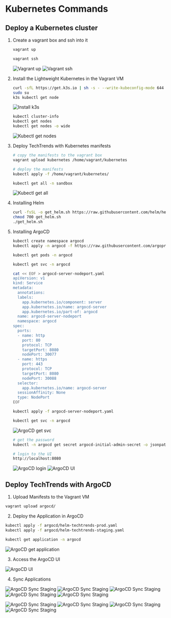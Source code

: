 # Kubernetes Commands

## Deploy a Kubernetes cluster

1. Create a vagrant box and ssh into it

    ```bash
    vagrant up

    vagrant ssh
    ```

    ![Vagrant up](/images/08-vagrant-up.jpg)
    ![Vagrant ssh](/images/09-vagrant-ssh.jpg)

2. Install the Lightweight Kubernetes in the Vagrant VM

    ```bash
    curl -sfL https://get.k3s.io | sh -s - --write-kubeconfig-mode 644
    sudo su
    k3s kubectl get node
    ```

    ![Install k3s](/images/10-k3s-install.jpg)

    ```bash
    kubectl cluster-info
    kubectl get nodes
    kubectl get nodes -o wide
    ```

    ![Kubectl get nodes](/images/11-k3s-nodes.jpg)

3. Deploy TechTrends with Kubernetes manifests

    ```bash
    # copy the manifests to the vagrant box
    vagrant upload kubernetes /home/vagrant/kubernetes

    # deploy the manifests
    kubectl apply -f /home/vagrant/kubernetes/

    kubectl get all -n sandbox
    ```

    ![Kubectl get all](/images/12-k3s-get-all.jpg)

4. Installing Helm

    ```bash
    curl -fsSL -o get_helm.sh https://raw.githubusercontent.com/helm/helm/main/scripts/get-helm-3
    chmod 700 get_helm.sh
    ./get_helm.sh
    ```

5. Installing ArgoCD

    ```bash
    kubectl create namespace argocd
    kubectl apply -n argocd -f https://raw.githubusercontent.com/argoproj/argo-cd/stable/manifests/install.yaml

    kubectl get pods -n argocd

    kubectl get svc -n argocd
    ```

    ```bash
    cat << EOF > argocd-server-nodeport.yaml
    apiVersion: v1
    kind: Service
    metadata:
      annotations:
      labels:
        app.kubernetes.io/component: server
        app.kubernetes.io/name: argocd-server
        app.kubernetes.io/part-of: argocd
      name: argocd-server-nodeport
      namespace: argocd
    spec:
      ports:
      - name: http
        port: 80
        protocol: TCP
        targetPort: 8080
        nodePort: 30077
      - name: https
        port: 443
        protocol: TCP
        targetPort: 8080
        nodePort: 30088
      selector:
        app.kubernetes.io/name: argocd-server
      sessionAffinity: None
      type: NodePort
    EOF
    ```

    ```bash
    kubectl apply -f argocd-server-nodeport.yaml

    kubectl get svc -n argocd
    ```

    ![ArgoCD get svc](/images/13-argocd-get-svc.jpg)
  
    ```bash
    # get the password
    kubectl -n argocd get secret argocd-initial-admin-secret -o jsonpath="{.data.password}" | base64 -d

    # login to the UI
    http://localhost:8080
    ```
  
    ![ArgoCD login](/images/14-argocd-login.jpg)
    ![ArgoCD UI](/images/15-argocd-ui.jpg)

## Deploy TechTrends with ArgoCD

1. Upload Manifests to the Vagrant VM

  ```bash
  vagrant upload argocd/
  ```

2. Deploy the Application in ArgoCD

  ```bash
  kubectl apply -f argocd/helm-techtrends-prod.yaml
  kubectl apply -f argocd/helm-techtrends-staging.yaml

  kubectl get application -n argocd
  ```

  ![ArgoCD get application](/images/16-argocd-get-application.jpg)

3. Access the ArgoCD UI

  ![ArgoCD UI](/images/17-argocd-techtrends.jpg)

4. Sync Applications

  ![ArgoCD Sync Staging](/images/18-argocd-techtrends-staging.jpg)
  ![ArgoCD Sync Staging](/images/18-argocd-techtrends-staging-2.jpg)
  ![ArgoCD Sync Staging](/images/18-argocd-techtrends-staging-3.jpg)
  ![ArgoCD Sync Staging](/images/18-argocd-techtrends-staging-4.jpg)
  ![ArgoCD Sync Staging](/images/18-argocd-techtrends-staging-5.jpg)

  ![ArgoCD Sync Staging](/images/18-argocd-techtrends-prod-2.jpg)
  ![ArgoCD Sync Staging](/images/18-argocd-techtrends-prod-3.jpg)
  ![ArgoCD Sync Staging](/images/18-argocd-techtrends-prod-4.jpg)
  ![ArgoCD Sync Staging](/images/18-argocd-techtrends-prod-5.jpg)
